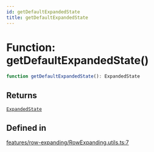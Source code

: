 ```yaml
---
id: getDefaultExpandedState
title: getDefaultExpandedState
---
```


# Function: getDefaultExpandedState()

```ts
function getDefaultExpandedState(): ExpandedState
```

## Returns

[`ExpandedState`](../type-aliases/expandedstate.md)

## Defined in

[features/row-expanding/RowExpanding.utils.ts:7](https://github.com/TanStack/table/blob/main/packages/table-core/src/features/row-expanding/RowExpanding.utils.ts#L7)
